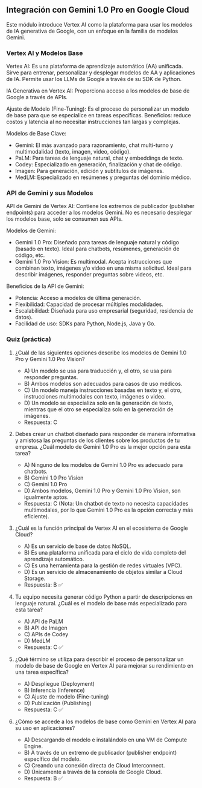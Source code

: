 ## Integración con Gemini 1.0 Pro en Google Cloud
Este módulo introduce Vertex AI como la plataforma para usar los modelos de IA generativa de Google, con un enfoque en la familia de modelos Gemini.

### Vertex AI y Modelos Base
Vertex AI: Es una plataforma de aprendizaje automático (AA) unificada. Sirve para entrenar, personalizar y desplegar modelos de AA y aplicaciones de IA. Permite usar los LLMs de Google a través de su SDK de Python.

IA Generativa en Vertex AI: Proporciona acceso a los modelos de base de Google a través de APIs.

Ajuste de Modelo (Fine-Tuning): Es el proceso de personalizar un modelo de base para que se especialice en tareas específicas. Beneficios: reduce costos y latencia al no necesitar instrucciones tan largas y complejas.

Modelos de Base Clave:
- Gemini: El más avanzado para razonamiento, chat multi-turno y multimodalidad (texto, imagen, video, código).
- PaLM: Para tareas de lenguaje natural, chat y embeddings de texto.
- Codey: Especializado en generación, finalización y chat de código.
- Imagen: Para generación, edición y subtítulos de imágenes.
- MedLM: Especializado en resúmenes y preguntas del dominio médico.

### API de Gemini y sus Modelos
API de Gemini de Vertex AI: Contiene los extremos de publicador (publisher endpoints) para acceder a los modelos Gemini. No es necesario desplegar los modelos base, solo se consumen sus APIs.

Modelos de Gemini:
- Gemini 1.0 Pro: Diseñado para tareas de lenguaje natural y código (basado en texto). Ideal para chatbots, resúmenes, generación de código, etc.
- Gemini 1.0 Pro Vision: Es multimodal. Acepta instrucciones que combinan texto, imágenes y/o video en una misma solicitud. Ideal para describir imágenes, responder preguntas sobre videos, etc.

Beneficios de la API de Gemini:
- Potencia: Acceso a modelos de última generación.
- Flexibilidad: Capacidad de procesar múltiples modalidades.
- Escalabilidad: Diseñada para uso empresarial (seguridad, residencia de datos).
- Facilidad de uso: SDKs para Python, Node.js, Java y Go.

### Quiz (práctica)
1) ¿Cuál de las siguientes opciones describe los modelos de Gemini 1.0 Pro y Gemini 1.0 Pro Vision?
   - A) Un modelo se usa para traducción y, el otro, se usa para responder preguntas.
   - B) Ambos modelos son adecuados para casos de uso médicos.
   - C) Un modelo maneja instrucciones basadas en texto y, el otro, instrucciones multimodales con texto, imágenes o video.
   - D) Un modelo se especializa solo en la generación de texto, mientras que el otro se especializa solo en la generación de imágenes.
   - Respuesta: C

2) Debes crear un chatbot diseñado para responder de manera informativa y amistosa las preguntas de los clientes sobre los productos de tu empresa. ¿Cuál modelo de Gemini 1.0 Pro es la mejor opción para esta tarea?
   - A) Ninguno de los modelos de Gemini 1.0 Pro es adecuado para chatbots.
   - B) Gemini 1.0 Pro Vision
   - C) Gemini 1.0 Pro
   - D) Ambos modelos, Gemini 1.0 Pro y Gemini 1.0 Pro Vision, son igualmente aptos.
   - Respuesta: C (Nota: Un chatbot de texto no necesita capacidades multimodales, por lo que Gemini 1.0 Pro es la opción correcta y más eficiente).

3) ¿Cuál es la función principal de Vertex AI en el ecosistema de Google Cloud?
   - A) Es un servicio de base de datos NoSQL.
   - B) Es una plataforma unificada para el ciclo de vida completo del aprendizaje automático.
   - C) Es una herramienta para la gestión de redes virtuales (VPC).
   - D) Es un servicio de almacenamiento de objetos similar a Cloud Storage.
   - Respuesta: B ✅

4) Tu equipo necesita generar código Python a partir de descripciones en lenguaje natural. ¿Cuál es el modelo de base más especializado para esta tarea?
   - A) API de PaLM
   - B) API de Imagen
   - C) APIs de Codey
   - D) MedLM
   - Respuesta: C ✅

5) ¿Qué término se utiliza para describir el proceso de personalizar un modelo de base de Google en Vertex AI para mejorar su rendimiento en una tarea específica?
   - A) Despliegue (Deployment)
   - B) Inferencia (Inference)
   - C) Ajuste de modelo (Fine-tuning)
   - D) Publicación (Publishing)
   - Respuesta: C ✅

6) ¿Cómo se accede a los modelos de base como Gemini en Vertex AI para su uso en aplicaciones?
   - A) Descargando el modelo e instalándolo en una VM de Compute Engine.
   - B) A través de un extremo de publicador (publisher endpoint) específico del modelo.
   - C) Creando una conexión directa de Cloud Interconnect.
   - D) Únicamente a través de la consola de Google Cloud.
   - Respuesta: B ✅